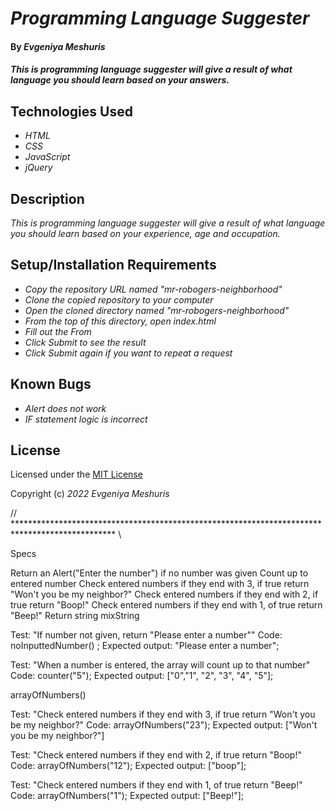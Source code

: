 # _Programming Language Suggester_

#### By _**Evgeniya Meshuris**_

#### _This is programming language suggester will give a result of what language you should learn based on your answers._

## Technologies Used

* _HTML_
* _CSS_
* _JavaScript_
* _jQuery_

## Description

_This is programming language suggester will give a result of what language you should learn based on your experience, age and occupation._

## Setup/Installation Requirements

* _Copy the repository URL named "mr-robogers-neighborhood"_
* _Clone the copied repository to your computer_
* _Open the cloned directory named "mr-robogers-neighborhood"_
* _From the top of this directory, open index.html_
* _Fill out the From_
* _Click Submit to see the result_
* _Click Submit again if you want to repeat a request_

## Known Bugs

* _Alert does not work_
* _IF statement logic is incorrect_


## License

Licensed under the [MIT License](LICENSE)

Copyright (c) _2022_ _Evgeniya Meshuris_

// *********************************************************************************************** \\

Specs

Return an Alert("Enter the number") if no number was given
Count up to entered number
Check entered numbers if they end with 3, if true return "Won't you be my neighbor?"
Check entered numbers if they end with 2, if true return "Boop!"
Check entered numbers if they end with 1, of true return "Beep!"
Return string mixString

Test: "If number not given, return "Please enter a number"" 
Code: noInputtedNumber() ;
Expected output: "Please enter a number";

Test: "When a number is entered, the array will count up to that number" 
Code: counter("5"); 
Expected output: ["0","1", "2", "3", "4", "5"];

arrayOfNumbers()

Test: "Check entered numbers if they end with 3, if true return "Won't you be my neighbor?" 
Code: arrayOfNumbers("23"); 
Expected output: ["Won't you be my neighbor?"]

Test: "Check entered numbers if they end with 2, if true return "Boop!" 
Code: arrayOfNumbers("12"); 
Expected output: ["boop"];

Test: "Check entered numbers if they end with 1, of true return "Beep!" 
Code: arrayOfNumbers("1"); 
Expected output: ["Beep!"];

